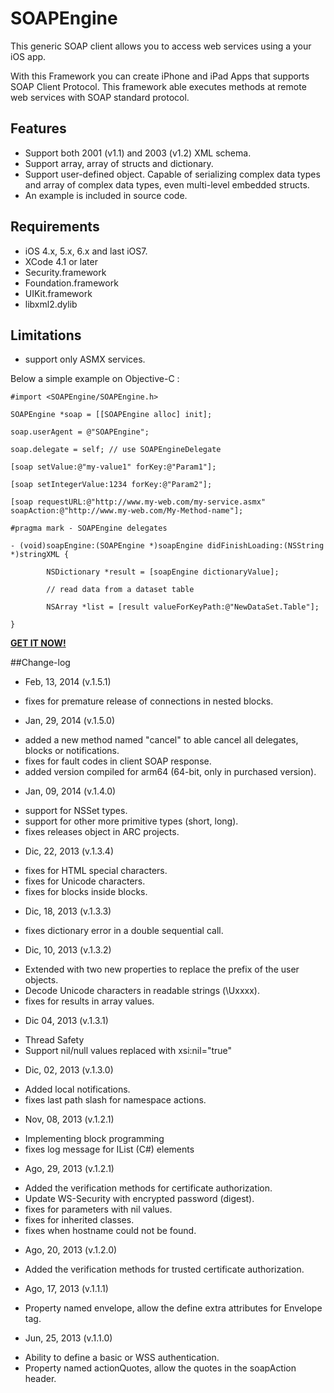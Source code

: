 **SOAPEngine**
================

This generic SOAP client allows you to access web services using a your iOS app.

With this Framework you can create iPhone and iPad Apps that supports SOAP Client Protocol. This framework able executes methods at remote web services with SOAP standard protocol.

## Features
* Support both 2001 (v1.1) and 2003 (v1.2) XML schema.
* Support array, array of structs and dictionary.
* Support user-defined object. Capable of serializing complex data types and array of complex data types, even multi-level embedded structs.
* An example is included in source code.

## Requirements
* iOS 4.x, 5.x, 6.x and last iOS7.
* XCode 4.1 or later
* Security.framework
* Foundation.framework
* UIKit.framework
* libxml2.dylib

## Limitations
* support only ASMX services.

Below a simple example on Objective-C :

	#import <SOAPEngine/SOAPEngine.h>

	SOAPEngine *soap = [[SOAPEngine alloc] init];

	soap.userAgent = @"SOAPEngine";

	soap.delegate = self; // use SOAPEngineDelegate

	[soap setValue:@"my-value1" forKey:@"Param1"];

	[soap setIntegerValue:1234 forKey:@"Param2"];

	[soap requestURL:@"http://www.my-web.com/my-service.asmx" soapAction:@"http://www.my-web.com/My-Method-name"];
 
	#pragma mark - SOAPEngine delegates

	- (void)soapEngine:(SOAPEngine *)soapEngine didFinishLoading:(NSString *)stringXML {

	        NSDictionary *result = [soapEngine dictionaryValue];
        
        	// read data from a dataset table
        
        	NSArray *list = [result valueForKeyPath:@"NewDataSet.Table"];
        
	}


**[GET IT NOW!](http://www.prioregroup.com/iphone/soapengine.aspx)**

##Change-log

- Feb, 13, 2014 (v.1.5.1)
* fixes for premature release of connections in nested blocks.

- Jan, 29, 2014 (v.1.5.0)
* added a new method named "cancel" to able cancel all delegates, blocks or notifications.
* fixes for fault codes in client SOAP response.
* added version compiled for arm64 (64-bit, only in purchased version).

- Jan, 09, 2014 (v.1.4.0)
* support for NSSet types.
* support for other more primitive types (short, long).
* fixes releases object in ARC projects.

- Dic, 22, 2013 (v.1.3.4)
* fixes for HTML special characters.
* fixes for Unicode characters.
* fixes for blocks inside blocks.

- Dic, 18, 2013 (v.1.3.3)
* fixes dictionary error in a double sequential call.

- Dic, 10, 2013 (v.1.3.2)
* Extended with two new properties to replace the prefix of the user objects.
* Decode Unicode characters in readable strings (\Uxxxx).
* fixes for results in array values.

- Dic 04, 2013 (v.1.3.1)
* Thread Safety
* Support nil/null values replaced with xsi:nil="true"

- Dic, 02, 2013 (v.1.3.0)
* Added local notifications.
* fixes last path slash for namespace actions.

- Nov, 08, 2013 (v.1.2.1)
* Implementing block programming
* fixes log message for IList (C#) elements

- Ago, 29, 2013 (v.1.2.1)
* Added the verification methods for certificate authorization.
* Update WS-Security with encrypted password (digest).
* fixes for parameters with nil values.
* fixes for inherited classes.
* fixes when hostname could not be found.

- Ago, 20, 2013 (v.1.2.0)
* Added the verification methods for trusted certificate authorization.

- Ago, 17, 2013 (v.1.1.1)
* Property named envelope, allow the define extra attributes for Envelope tag.

- Jun, 25, 2013 (v.1.1.0)
* Ability to define a basic or WSS authentication.
* Property named actionQuotes, allow the quotes in the soapAction header.

